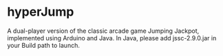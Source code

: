 # hyperJump
 
A dual-player version of the classic arcade game Jumping Jackpot, implemented using Arduino and Java.  In Java, please add jssc-2.9.0.jar in your Build path to launch.
